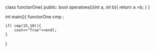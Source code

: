 class functorOne{
public:
bool operatoes()(int a, int b){
return a >b;
}
}

int main(){
functorOne cmp ;

    if( cmp(15,10)){
        cout<<"True"<<endl;
    }

}
